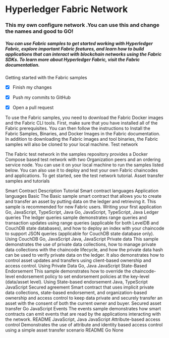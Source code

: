 # **Hyperledger Fabric Network**

### This my own configure network .You can use this and change the names and good to GO!

##### You can use Fabric samples to get started working with Hyperledger Fabric, explore important Fabric features, and learn how to build applications that can interact with blockchain networks using the Fabric SDKs. To learn more about Hyperledger Fabric, visit the Fabric documentation.
Getting started with the Fabric samples

- [x] Finish my changes
- [x] Push my commits to GitHub
- [x] Open a pull request


To use the Fabric samples, you need to download the Fabric Docker images and the Fabric CLI tools. First, make sure that you have installed all of the Fabric prerequisites. You can then follow the instructions to Install the Fabric Samples, Binaries, and Docker Images in the Fabric documentation. In addition to downloading the Fabric images and tool binaries, the Fabric samples will also be cloned to your local machine.
Test network

The Fabric test network in the samples repository provides a Docker Compose based test network with two Organization peers and an ordering service node. You can use it on your local machine to run the samples listed below. You can also use it to deploy and test your own Fabric chaincodes and applications. To get started, see the test network tutorial.
Asset transfer samples and tutorials


Smart Contract 	Description 	Tutorial 	Smart contract languages 	Application languages
Basic 	The Basic sample smart contract that allows you to create and transfer an asset by putting data on the ledger and retrieving it. This sample is recommended for new Fabric users. 	Writing your first application 	Go, JavaScript, TypeScript, Java 	Go, JavaScript, TypeScript, Java
Ledger queries 	The ledger queries sample demonstrates range queries and transaction updates using range queries (applicable for both LevelDB and CouchDB state databases), and how to deploy an index with your chaincode to support JSON queries (applicable for CouchDB state database only). 	Using CouchDB 	Go, JavaScript 	Java, JavaScript
Private data 	This sample demonstrates the use of private data collections, how to manage private data collections with the chaincode lifecycle, and how the private data hash can be used to verify private data on the ledger. It also demonstrates how to control asset updates and transfers using client-based ownership and access control. Using Private Data 	Go, Java 	JavaScript
State-Based Endorsement 	This sample demonstrates how to override the chaincode-level endorsement policy to set endorsement policies at the key-level (data/asset level). 	Using State-based endorsement 	Java, TypeScript 	JavaScript
Secured agreement 	Smart contract that uses implicit private data collections, state-based endorsement, and organization-based ownership and access control to keep data private and securely transfer an asset with the consent of both the current owner and buyer. 	Secured asset transfer 	Go 	JavaScript
Events 	The events sample demonstrates how smart contracts can emit events that are read by the applications interacting with the network. 	README 	JavaScript, Java 	JavaScript
Attribute-based access control 	Demonstrates the use of attribute and identity based access control using a simple asset transfer scenario 	README 	Go 	None
